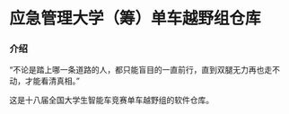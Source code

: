 # 应急管理大学（筹）单车越野组仓库

### 介绍
“不论是踏上哪一条道路的人，都只能盲目的一直前行，直到双腿无力再也走不动，才能看清真相。”

这是十八届全国大学生智能车竞赛单车越野组的软件仓库。
